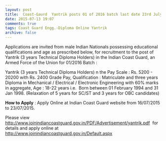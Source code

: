 ```yaml
---
layout: post
title:  Coast-Gaurd  Yantrik posts 01 of 2016 batch last date 23rd July-2015
date: 2015-07-13 19:07
comments: true
tags: Coast Guard Engg.-Diploma Online Yantrik
archive: false
---
```

Applications are invited from male Indian Nationals possessing educational qualifications and age as prescribed below, for recruitment to the post of Yantrik (3 years Technical Diploma Holders) in the Indian Coast Guard, an Armed Force of the Union for 01/2016 Batch : 

Yantrik (3 years Technical Diploma Holders) n the Pay Scale : Rs. 5200 - 20200 with Rs. 2400 Grade Pay, Qualification : Matriculate and three years Diploma in Mechanical / Electrical / Electronic Engineering with 60% marks in aggregate, Age : 18-22 years i.e.  Born between 01 February 1994 and 31 Jan 1998. (Relaxation of 5 years for SC/ST and 3 years for OBC candidates) 

**How to Apply** : Apply Online at Indian Coast Guard website from 16/07/2015 to 23/07/2015.

Please view <http://www.joinindiancoastguard.gov.in/PDF/Advertisement/yantrik.pdf>  for details and apply online at  <http://www.joinindiancoastguard.gov.in/Default.aspx> 


